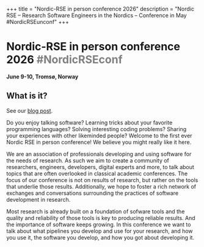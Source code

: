 +++
title = "Nordic-RSE in person conference 2026"
description = "Nordic RSE – Research Software Engineers in the Nordics – Conference in May #NordicRSEunconf"
+++

# Nordic-RSE in person conference 2026 <span style="color: gray;">#NordicRSEconf</span>


**June 9-10, Tromsø, Norway**

## What is it?

See our [blog post](https://nordic-rse.org/blog/conf-info-event/).

Do you enjoy talking software? Learning tricks about your favorite programming languages? Solving interesting coding 
problems? Sharing your experiences with other likeminded people? Welcome to the first ever Nordic RSE in person 
conference! We believe you might really like it here. 

We are an association of professionals developing and using software for the needs of research. As such we aim to create 
a community of researchers, engineers, developers, digital experts and more, to talk about topics that are often overlooked 
in classical academic conferences. The focus of our conference is not on results of research, but rather on the tools that 
underlie those results. Additionally, we hope to foster a rich network of exchanges and conversations surrounding the 
practices of software development in research. 

Most research is already built on a foundation of sofware tools and the quality and reliability of those tools is key to
producing reliable results. And the importance of software keeps growing. In this conference we want to talk about what
pipelines you develop and use for your research, and how you use it, the software you develop, and how you got about
developing it.


